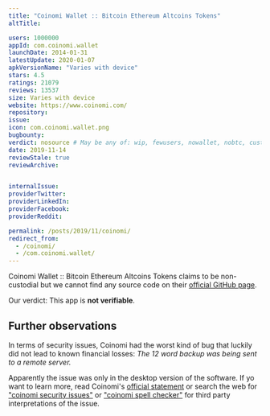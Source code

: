 ```yaml
---
title: "Coinomi Wallet :: Bitcoin Ethereum Altcoins Tokens"
altTitle: 

users: 1000000
appId: com.coinomi.wallet
launchDate: 2014-01-31
latestUpdate: 2020-01-07
apkVersionName: "Varies with device"
stars: 4.5
ratings: 21079
reviews: 13537
size: Varies with device
website: https://www.coinomi.com/
repository: 
issue: 
icon: com.coinomi.wallet.png
bugbounty: 
verdict: nosource # May be any of: wip, fewusers, nowallet, nobtc, custodial, nosource, nonverifiable, verifiable, bounty
date: 2019-11-14
reviewStale: true
reviewArchive:


internalIssue: 
providerTwitter: 
providerLinkedIn: 
providerFacebook: 
providerReddit: 

permalink: /posts/2019/11/coinomi/
redirect_from:
  - /coinomi/
  - /com.coinomi.wallet/
---
```



Coinomi Wallet :: Bitcoin Ethereum Altcoins Tokens
claims to be non-custodial but we cannot find any source code on their
[official GitHub page](https://github.com/coinomi/).

Our verdict: This app is **not verifiable**.


Further observations
--------------------

In terms of security issues, Coinomi had the worst kind of bug that luckily did
not lead to known financial losses:
*The 12 word backup was being sent to a remote server.*

Apparently the issue was only in the desktop version of the software. If yo want
to learn more, read Coinomi's
[official statement](https://medium.com/coinomi/official-statement-on-spell-check-findings-547ca348676b)
or search the web for
["coinomi security issues"](https://duckduckgo.com/?q=coinomi+security+issue) or
["coinomi spell checker"](https://duckduckgo.com/?q=coinomi+spell+checker) for
third party interpretations of the issue.
